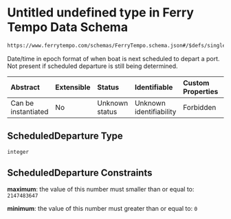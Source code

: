 # Untitled undefined type in Ferry Tempo Data Schema

```txt
https://www.ferrytempo.com/schemas/FerryTempo.schema.json#/$defs/singleBoatData/properties/ScheduledDeparture
```

Date/time in epoch format of when boat is next scheduled to depart a port.  Not present if scheduled departure is still being determined.

| Abstract            | Extensible | Status         | Identifiable            | Custom Properties | Additional Properties | Access Restrictions | Defined In                                                                           |
| :------------------ | :--------- | :------------- | :---------------------- | :---------------- | :-------------------- | :------------------ | :----------------------------------------------------------------------------------- |
| Can be instantiated | No         | Unknown status | Unknown identifiability | Forbidden         | Allowed               | none                | [FerryTempo.schema.json\*](../schemas/FerryTempo.schema.json "open original schema") |

## ScheduledDeparture Type

`integer`

## ScheduledDeparture Constraints

**maximum**: the value of this number must smaller than or equal to: `2147483647`

**minimum**: the value of this number must greater than or equal to: `0`
